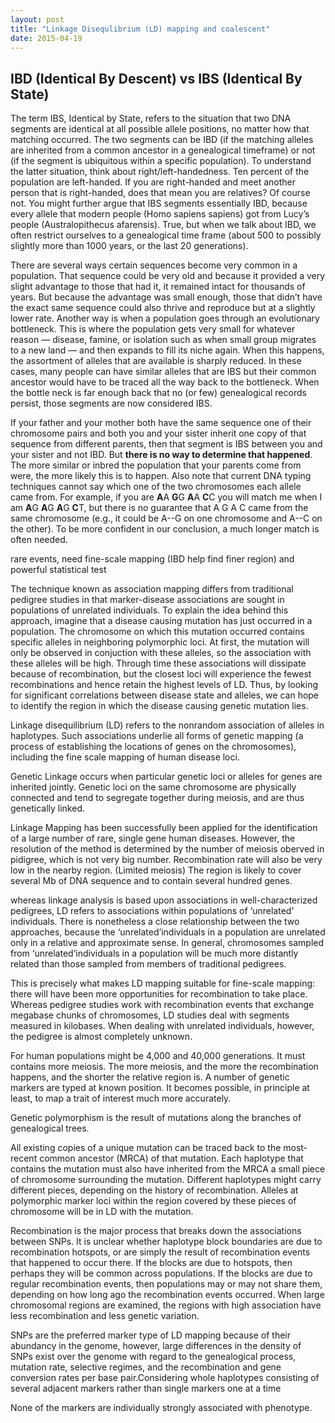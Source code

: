```yaml
---
layout: post
title: "Linkage Disequlibrium (LD) mapping and coalescent"
date: 2015-04-19
---
```

<h2>IBD (Identical By Descent) vs IBS (Identical By State)</h2>
The term IBS, Identical by State, refers to the situation that two DNA segments are identical at all possible allele positions, no matter how that matching occurred. The two segments can be IBD (if the matching alleles are inherited from a common ancestor in a genealogical timeframe) or not (if the segment is ubiquitous within a specific population). To understand the latter situation, think about right/left-handedness. Ten percent of the population are left-handed. If you are right-handed and meet another person that is right-handed, does that mean you are relatives? Of course not. You might further argue that IBS segments essentially IBD, because every allele that modern people (Homo sapiens sapiens) got from Lucy’s people (Australopithecus afarensis). True, but when we talk about IBD, we often restrict ourselves to a genealogical time frame (about 500 to possibly slightly more than 1000 years, or the last 20 generations).

There are several ways certain sequences become very common in a population. That sequence could be very old and because it provided a very slight advantage to those that had it, it remained intact for thousands of years. But because the advantage was small enough, those that didn’t have the exact same sequence could also thrive and reproduce but at a slightly lower rate. Another way is when a population goes through an evolutionary bottleneck. This is where the population gets very small for whatever reason — disease, famine, or isolation such as when small group migrates to a new land — and then expands to fill its niche again. When this happens, the assortment of alleles that are available is sharply reduced. In these cases, many people can have similar alleles that are IBS but their common ancestor would have to be traced all the way back to the bottleneck. When the bottle neck is far enough back that no (or few) genealogical records persist, those segments are now considered IBS.

If your father and your mother both have the same sequence one of their chromosome pairs and both you and your sister inherit one copy of that sequence from different parents, then that segment is IBS between you and your sister and not IBD. But <b>there is no way to determine that happened</b>. The more similar or inbred the population that your parents come from were, the more likely this is to happen. Also note that current DNA typing techniques cannot say which one of the two chromosomes each allele came from. For example, if you are <b>A</b>A <b>G</b>G <b>A</b>A <b>C</b>C you will match me when I am <b>A</b>G <b>A</b>G <b>A</b>G <b>C</b>T, but there is no guarantee that A G A C came from the same chromosome (e.g., it could be A--G on one chromosome and A--C on the other). To be more confident in our conclusion, a much longer match is often needed. 





rare events, need fine-scale mapping (IBD help find finer region) and powerful statistical test

The technique known as association mapping differs from traditional pedigree studies in that marker-disease associations
are sought in populations of unrelated individuals. To explain the idea behind this approach, imagine that a disease causing mutation has just occurred in a population. The chromosome on which this mutation occurred contains specific alleles in neighboring polymorphic loci. At first, the mutation will only be observed in conjuction with these alleles, so the association with these alleles will be high. Through time these associations will dissipate because of recombination, but the closest loci will experience the fewest recombinations and hence retain the highest levels of LD. Thus, by looking for significant correlations between disease state and alleles, we can hope to identify the region in which the disease causing genetic mutation lies.

Linkage disequilibrium (LD) refers to the nonrandom association of alleles in haplotypes. Such associations underlie all forms of genetic mapping (a process of establishing the locations of genes on the chromosomes), including the fine scale mapping of human disease loci.

Genetic Linkage occurs when particular genetic loci or alleles for genes are inherited jointly. Genetic loci on the same chromosome are physically connected and tend to segregate together during meiosis, and are thus genetically linked.

Linkage Mapping has been successfully been applied for the identification of a large number of rare, single gene human diseases. However, the resolution of the method is determined by the number of meiosis oberved in pidigree, which is not very big number.
Recombination rate will also be very low in the nearby region.
(Limited meiosis)
The region is likely to cover several Mb of DNA sequence and
to contain several hundred genes.


whereas linkage analysis is based upon associations in well-characterized pedigrees, LD refers to associations
within populations of ‘unrelated’ individuals. There
is nonetheless a close relationship between the two
approaches, because the ‘unrelated’individuals in
a population are unrelated only in a relative and
approximate sense. In general, chromosomes sampled
from ‘unrelated’individuals in a population will be
much more distantly related than those sampled from
members of traditional pedigrees. 

This is precisely
what makes LD mapping suitable for fine-scale
mapping: there will have been more opportunities
for recombination to take place. Whereas pedigree
studies work with recombination events that
exchange megabase chunks of chromosomes, LD
studies deal with segments measured in kilobases.  When dealing with unrelated individuals,
however, the pedigree is almost completely unknown.

For human populations
might be 4,000 and 40,000 generations. It must contains
more meiosis.
The more meiosis, and the more the recombination happens,
and the shorter the relative region is.
A number of genetic markers are typed at known position.
It becomes possible, in principle at least, to map a trait of
interest much more accurately.


Genetic polymorphism is the result of mutations along the branches of genealogical trees. 

All existing copies of a unique
mutation can be traced back to the most-recent common
ancestor (MRCA) of that mutation. Each haplotype that
contains the mutation must also have inherited from the
MRCA a small piece of chromosome surrounding the
mutation. Different haplotypes might carry different
pieces, depending on the history of recombination. Alleles at polymorphic marker loci within the region
covered by these pieces of chromosome will be in LD with
the mutation.

Recombination is the major process that breaks down the associations between SNPs. It is unclear whether haplotype block boundaries are due to recombination hotspots, or are simply the result of recombination events that happened to occur there. If the blocks are due to hotspots, then perhaps they will be common across populations. If the blocks are due to regular recombination events, then populations may or may not share them, depending on how long ago the recombination events occurred. When large chromosomal regions are examined, the regions with high association have less recombination and less genetic variation. 

SNPs are the preferred marker type of LD mapping because of their abundancy in the genome, however, large differences in the
density of SNPs exist over the genome with regard to the genealogical process, mutation rate, selective regimes, and the  recombination and gene conversion rates per base pair.Considering whole haplotypes consisting of several adjacent
markers rather than single markers one at a time

None of the markers are individually strongly associated with
phenotype.


